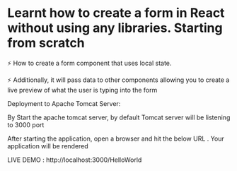# Learnt how to create a form in React without using any libraries. Starting from scratch

 ⚡ How to create a form component that uses local state.

 ⚡ Additionally, it will pass data to other components allowing you to create a live preview of what the user is typing into the form 

Deployment to Apache Tomcat Server:

By Start the apache tomcat server, by default Tomcat server will be listening to 3000 port

After starting the application, open a browser and hit the below URL . Your application will be rendered

LIVE DEMO : http://localhost:3000/HelloWorld
